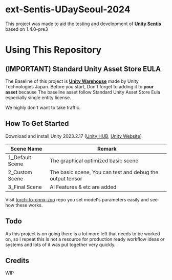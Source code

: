 # ext-Sentis-UDaySeoul-2024
This project was made to aid the testing and development of [**Unity Sentis**](https://blog.unity.com/en/games/create-next-gen-ai-models-with-unity-sentis) based on 1.4.0-pre3


# Using This Repository


## **(IMPORTANT)** Standard Unity Asset Store EULA
The Baseline of this project is [**Unity Warehouse**](https://assetstore.unity.com/packages/3d/environments/industrial/unity-warehouse-276394) made by Unity Technologies Japan. Before you start, Don't forget to adding it to **your asset** because The baseline asset follow Standard Unity Asset Store Eula especially single entity license.

We highly don't want to take traffic. 


## How To Get Started
Download and install Unity 2023.2.17 ([Unity HUB](unityhub://2023.2.17f1/396a1c6fe404), [Unity Website](https://unity.com/kr/releases/editor/whats-new/2023.2.17)]

| Scene Name | Remark |
|----------|----------|
| 1_Default Scene   | The graphical optimized basic scene   |
| 2_Custom Scene   | The basic scene, You can test and debug the output tensor  |
| 3_Final Scene   | AI Features & etc are added |

Visit [torch-to-onnx-zoo](https://github.com/skykim/torch-to-onnx-zoo?tab=readme-ov-file) repo you set model's parameters easily and see how these works.


## Todo
As this project is on going there is a lot more left that needs to be worked on, so I repeat this is not a resource for production ready workflow ideas or systems and lots of it was put together very quickly.


## Credits
WIP

